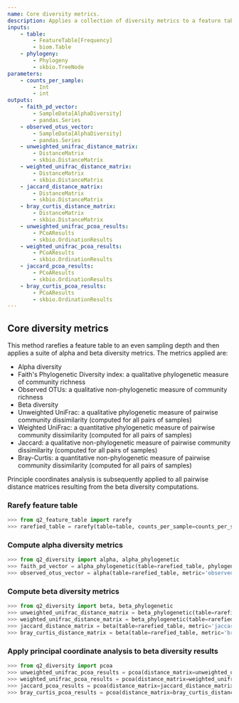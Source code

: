 ```yaml
---
name: Core diversity metrics.
description: Applies a collection of diversity metrics to a feature table.
inputs:
    - table:
        - FeatureTable[Frequency]
        - biom.Table
    - phylogeny:
        - Phylogeny
        - skbio.TreeNode
parameters:
    - counts_per_sample:
        - Int
        - int
outputs:
    - faith_pd_vector:
        - SampleData[AlphaDiversity]
        - pandas.Series
    - observed_otus_vector:
        - SampleData[AlphaDiversity]
        - pandas.Series
    - unweighted_unifrac_distance_matrix:
        - DistanceMatrix
        - skbio.DistanceMatrix
    - weighted_unifrac_distance_matrix:
        - DistanceMatrix
        - skbio.DistanceMatrix
    - jaccard_distance_matrix:
        - DistanceMatrix
        - skbio.DistanceMatrix
    - bray_curtis_distance_matrix:
        - DistanceMatrix
        - skbio.DistanceMatrix
    - unweighted_unifrac_pcoa_results:
        - PCoAResults
        - skbio.OrdinationResults
    - weighted_unifrac_pcoa_results:
        - PCoAResults
        - skbio.OrdinationResults
    - jaccard_pcoa_results:
        - PCoAResults
        - skbio.OrdinationResults
    - bray_curtis_pcoa_results:
        - PCoAResults
        - skbio.OrdinationResults
---
```

## Core diversity metrics

This method rarefies a feature table to an even sampling depth and then applies a suite of alpha and beta diversity metrics. The metrics applied are:
 * Alpha diversity
  * Faith's Phylogenetic Diversity index: a qualitative phylogenetic measure of community richness
  * Observed OTUs: a qualitative non-phylogenetic measure of community richness
 * Beta diversity
  * Unweighted UniFrac: a qualitative phylogenetic measure of pairwise community dissimilarity (computed for all pairs of samples)
  * Weighted UniFrac: a quantitative phylogenetic measure of pairwise community dissimilarity (computed for all pairs of samples)
  * Jaccard: a qualitative non-phylogenetic measure of pairwise community dissimilarity (computed for all pairs of samples)
  * Bray-Curtis: a quantitative non-phylogenetic measure of pairwise community dissimilarity (computed for all pairs of samples)

Principle coordinates analysis is subsequently applied to all pairwise distance matrices resulting from the beta diversity computations.

### Rarefy feature table

```python
>>> from q2_feature_table import rarefy
>>> rarefied_table = rarefy(table=table, counts_per_sample=counts_per_sample)
```

### Compute alpha diversity metrics

```python
>>> from q2_diversity import alpha, alpha_phylogenetic
>>> faith_pd_vector = alpha_phylogenetic(table=rarefied_table, phylogeny=phylogeny, metric='faith_pd')
>>> observed_otus_vector = alpha(table=rarefied_table, metric='observed_otus')
```

### Compute beta diversity metrics

```python
>>> from q2_diversity import beta, beta_phylogenetic
>>> unweighted_unifrac_distance_matrix = beta_phylogenetic(table=rarefied_table, phylogeny=phylogeny, metric='unweighted_unifrac')
>>> weighted_unifrac_distance_matrix = beta_phylogenetic(table=rarefied_table, phylogeny=phylogeny, metric='weighted_unifrac')
>>> jaccard_distance_matrix = beta(table=rarefied_table, metric='jaccard')
>>> bray_curtis_distance_matrix = beta(table=rarefied_table, metric='braycurtis')
```

### Apply principal coordinate analysis to beta diversity results

```python
>>> from q2_diversity import pcoa
>>> unweighted_unifrac_pcoa_results = pcoa(distance_matrix=unweighted_unifrac_distance_matrix)
>>> weighted_unifrac_pcoa_results = pcoa(distance_matrix=weighted_unifrac_distance_matrix)
>>> jaccard_pcoa_results = pcoa(distance_matrix=jaccard_distance_matrix)
>>> bray_curtis_pcoa_results = pcoa(distance_matrix=bray_curtis_distance_matrix)
```

